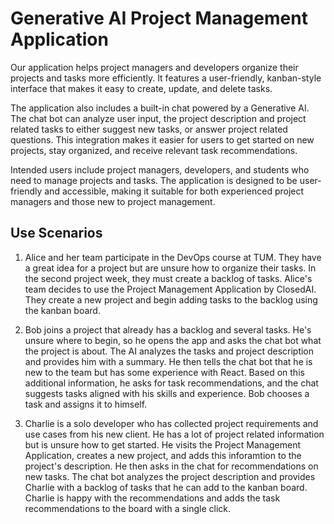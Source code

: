 # Generative AI Project Management Application

Our application helps project managers and developers organize their projects and tasks more efficiently. It features a user-friendly, kanban-style interface that makes it easy to create, update, and delete tasks.

The application also includes a built-in chat powered by a Generative AI. The chat bot can analyze user input, the project description and project related tasks to either suggest new tasks, or answer project related questions. This integration makes it easier for users to get started on new projects, stay organized, and receive relevant task recommendations.

Intended users include project managers, developers, and students who need to manage projects and tasks. The application is designed to be user-friendly and accessible, making it suitable for both experienced project managers and those new to project management.

## Use Scenarios

1. Alice and her team participate in the DevOps course at TUM. They have a great idea for a project but are unsure how to organize their tasks. In the second project week, they must create a backlog of tasks. Alice's team decides to use the Project Management Application by ClosedAI. They create a new project and begin adding tasks to the backlog using the kanban board.

2. Bob joins a project that already has a backlog and several tasks. He's unsure where to begin, so he opens the app and asks the chat bot what the project is about. The AI analyzes the tasks and project description and provides him with a summary. He then tells the chat bot that he is new to the team but has some experience with React. Based on this additional information, he asks for task recommendations, and the chat suggests tasks aligned with his skills and experience. Bob chooses a task and assigns it to himself.

3. Charlie is a solo developer who has collected project requirements and use cases from his new client. He has a lot of project related information but is unsure how to get started. He visits the Project Management Application, creates a new project, and adds this inforamtion to the project's description. He then asks in the chat for recommendations on new tasks. The chat bot analyzes the project description and provides Charlie with a backlog of tasks that he can add to the kanban board. Charlie is happy with the recommendations and adds the task recommendations to the board with a single click.
